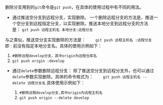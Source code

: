 删除分支用到的`git`命令是`git push`，在具体的使用过程中有不同的用法。

-   通过推送空分支到远程分支，实现删除。 一个删除远程分支的方法是，推送一个空分支到远程指定分支，以实现删除。推送本地分支到远程分支的方法是： `git push 远程主机名 本地分支:远程分支`

与之类似，推送空分支实现删除的方法是： 　　`git push 远程主机名 :远程分支` 即`：`前没有指定本地分支名。具体的使用示例如下：

1.  `#删除远程develop分支，其中origin为远程仓库名`
2.  `git push origin :develop`

-   通过`delete`参数删除远程分支： 除了推送空分支到远程分支外，也可以通过`delete`参数实现删除。具体的命令格式为： 　　`git push 远程主机名 --delete 远程分支名` 具体使用示例如下：
    
    1.  `#删除远程develop分支,其中origin为远程主机名`
    2.  `git push origin --delete develop`
    
